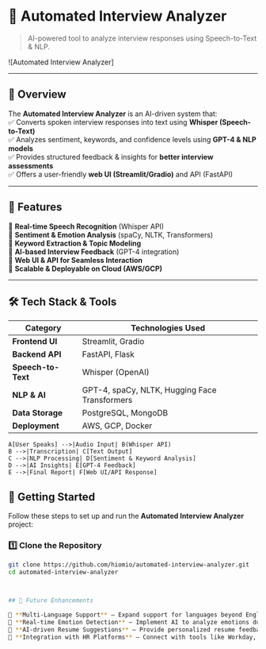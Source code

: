 # 🎤 Automated Interview Analyzer  
> AI-powered tool to analyze interview responses using Speech-to-Text & NLP.  

![Automated Interview Analyzer]

---

## 🚀 **Overview**  
The **Automated Interview Analyzer** is an AI-driven system that:  
✅ Converts spoken interview responses into text using **Whisper (Speech-to-Text)**  
✅ Analyzes sentiment, keywords, and confidence levels using **GPT-4 & NLP models**  
✅ Provides structured feedback & insights for **better interview assessments**  
✅ Offers a user-friendly **web UI (Streamlit/Gradio)** and API (FastAPI)  

---

## 🎯 **Features**  
🔹 **Real-time Speech Recognition** (Whisper API)  
🔹 **Sentiment & Emotion Analysis** (spaCy, NLTK, Transformers)  
🔹 **Keyword Extraction & Topic Modeling**  
🔹 **AI-based Interview Feedback** (GPT-4 integration)  
🔹 **Web UI & API for Seamless Interaction**  
🔹 **Scalable & Deployable on Cloud (AWS/GCP)**  

---


## 🛠 Tech Stack & Tools

| Category           | Technologies Used                           |
|--------------------|--------------------------------------------|
| **Frontend UI**    | Streamlit, Gradio                         |
| **Backend API**    | FastAPI, Flask                            |
| **Speech-to-Text** | Whisper (OpenAI)                          |
| **NLP & AI**       | GPT-4, spaCy, NLTK, Hugging Face Transformers |
| **Data Storage**   | PostgreSQL, MongoDB                       |
| **Deployment**     | AWS, GCP, Docker                          |

    A[User Speaks] -->|Audio Input| B(Whisper API)
    B -->|Transcription| C[Text Output]
    C -->|NLP Processing| D[Sentiment & Keyword Analysis]
    D -->|AI Insights| E[GPT-4 Feedback]
    E -->|Final Report| F[Web UI/API Response]
    
## 🚀 Getting Started  

Follow these steps to set up and run the **Automated Interview Analyzer** project:  

### 1️⃣ Clone the Repository  
```bash
git clone https://github.com/hiomio/automated-interview-analyzer.git  
cd automated-interview-analyzer  



## 🚀 Future Enhancements  

🔹 **Multi-Language Support** – Expand support for languages beyond English.  
🔹 **Real-time Emotion Detection** – Implement AI to analyze emotions during interviews.  
🔹 **AI-driven Resume Suggestions** – Provide personalized resume feedback based on responses.  
🔹 **Integration with HR Platforms** – Connect with tools like Workday, Greenhouse, or Lever.  
